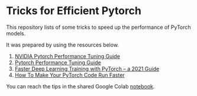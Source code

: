 # Tricks for Efficient Pytorch

This repository lists of some tricks to speed up the performance of PyTorch models.

It was prepared by using the resources below.
1. [NVIDIA Pytorch Performance Tuning Guide](https://nvlabs.github.io/eccv2020-mixed-precision-tutorial/files/szymon_migacz-pytorch-performance-tuning-guide.pdf)
2. [Pytorch Performance Tuning Guide](https://pytorch.org/tutorials/recipes/recipes/tuning_guide.html )
3. [Faster Deep Learning Training with PyTorch – a 2021 Guide](https://efficientdl.com/faster-deep-learning-in-pytorch-a-guide/)
4. [How To Make Your PyTorch Code Run Faster](https://betterprogramming.pub/how-to-make-your-pytorch-code-run-faster-93079f3c1f7b)


You can reach the tips in the shared Google Colab [notebook](https://github.com/sedaoturak/tricks_for_efficient_pytorch/blob/main/efficient_pytorch.ipynb).
